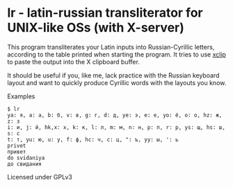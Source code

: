 # lr - latin-russian transliterator for UNIX-like OSs (with X-server)

This program transliterates your Latin inputs into Russian-Cyrillic letters, according to the table printed when starting the program. It tries to use [xclip](https://github.com/astrand/xclip) to paste the output into the X clipboard buffer.

It should be useful if you, like me, lack practice with the Russian keyboard layout and want to quickly produce Cyrillic words with the layouts you know.

Examples 

```
$ lr
ya: я, a: а, b: б, v: в, g: г, d: д, ye: э, e: е, yo: ё, o: о, hz: ж, z: з
i: и, j: й, hk,x: х, k: к, l: л, m: м, n: н, p: п, r: р, ys: щ, hs: ш, s: с
t: т, yu: ю, u: у, f: ф, hc: ч, c: ц, ": ъ, yy: ы, ': ь
privet
привет
do svidaniya
до свидания
```

Licensed under GPLv3
